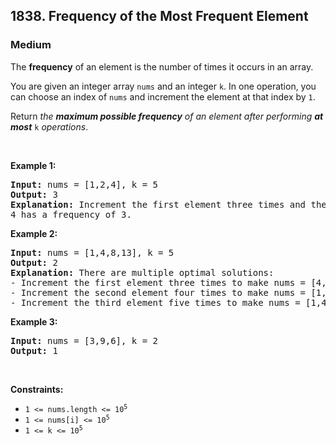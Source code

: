 <h2><a href="https://leetcode.com/problems/frequency-of-the-most-frequent-element/"></a>1838. Frequency of the Most Frequent Element</h2>
<h3>Medium</h3>
<div class="flex"></div><div class="xFUwe" data-track-load="description_content"><p>The <strong>frequency</strong> of an element is the number of times it occurs in an array.</p>

<p>You are given an integer array <code>nums</code> and an integer <code>k</code>. In one operation, you can choose an index of <code>nums</code> and increment the element at that index by <code>1</code>.</p>

<p>Return <em>the <strong>maximum possible frequency</strong> of an element after performing <strong>at most</strong> </em><code>k</code><em> operations</em>.</p>

<p>&nbsp;</p>
<p><strong class="example">Example 1:</strong></p>

<pre><strong>Input:</strong> nums = [1,2,4], k = 5
<strong>Output:</strong> 3<strong>
Explanation:</strong> Increment the first element three times and the second element two times to make nums = [4,4,4].
4 has a frequency of 3.</pre>

<p><strong class="example">Example 2:</strong></p>

<pre><strong>Input:</strong> nums = [1,4,8,13], k = 5
<strong>Output:</strong> 2
<strong>Explanation:</strong> There are multiple optimal solutions:
- Increment the first element three times to make nums = [4,4,8,13]. 4 has a frequency of 2.
- Increment the second element four times to make nums = [1,8,8,13]. 8 has a frequency of 2.
- Increment the third element five times to make nums = [1,4,13,13]. 13 has a frequency of 2.
</pre>

<p><strong class="example">Example 3:</strong></p>

<pre><strong>Input:</strong> nums = [3,9,6], k = 2
<strong>Output:</strong> 1
</pre>

<p>&nbsp;</p>
<p><strong>Constraints:</strong></p>

<ul>
	<li><code>1 &lt;= nums.length &lt;= 10<sup>5</sup></code></li>
	<li><code>1 &lt;= nums[i] &lt;= 10<sup>5</sup></code></li>
	<li><code>1 &lt;= k &lt;= 10<sup>5</sup></code></li>
</ul>
</div>